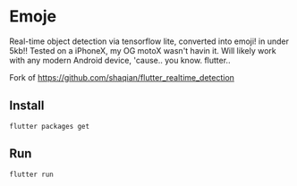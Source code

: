 # Emoje

Real-time object detection via tensorflow lite, converted into emoji! in under 5kb!! Tested on a iPhoneX, my OG motoX wasn't havin it. Will likely work with any modern Android device, 'cause.. you know. flutter..

Fork of https://github.com/shaqian/flutter_realtime_detection


## Install 

```
flutter packages get
```

## Run

```
flutter run
```
